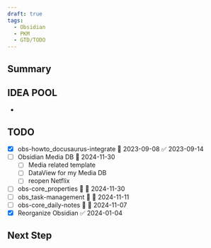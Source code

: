 ```yaml
---
draft: true
tags:
  - Obsidian
  - PKM
  - GTD/TODO
---
```

## Summary


## IDEA POOL

- 

## TODO

- [x] obs-howto_docusaurus-integrate 📅 2023-09-08 ✅ 2023-09-14
- [ ] Obsidian Media DB 📅 2024-11-30
	- [ ] Media related template
	- [ ] DataView for my Media DB
	- [ ] reopen Netflix
- [ ] obs-core_properties 🔽 📅 2024-11-30
- [ ] obs_task-management 🔽 📅 2024-11-11
- [ ] obs-core_daily-notes 🔽 📅 2024-11-07
- [x] Reorganize Obsidian ✅ 2024-01-04

## Next Step

